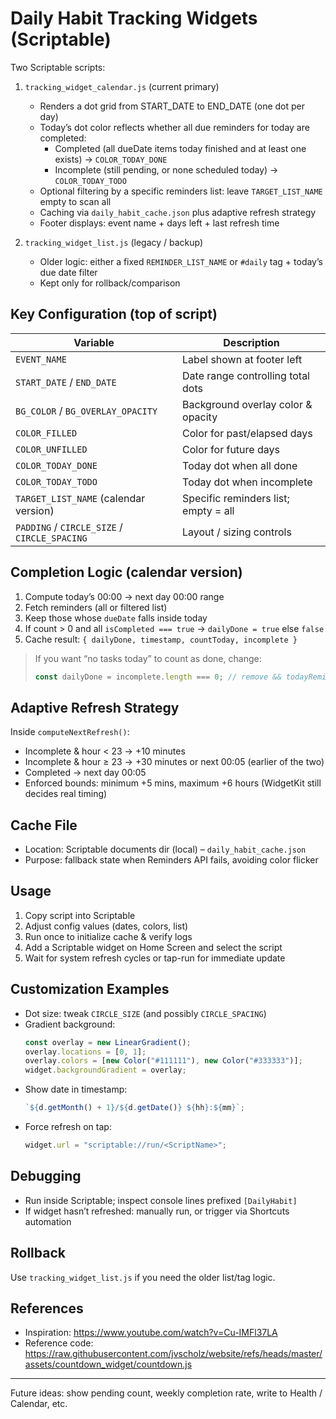 # Daily Habit Tracking Widgets (Scriptable)

Two Scriptable scripts:

1. `tracking_widget_calendar.js` (current primary)

   - Renders a dot grid from START_DATE to END_DATE (one dot per day)
   - Today’s dot color reflects whether all due reminders for today are completed:
     - Completed (all dueDate items today finished and at least one exists) → `COLOR_TODAY_DONE`
     - Incomplete (still pending, or none scheduled today) → `COLOR_TODAY_TODO`
   - Optional filtering by a specific reminders list: leave `TARGET_LIST_NAME` empty to scan all
   - Caching via `daily_habit_cache.json` plus adaptive refresh strategy
   - Footer displays: event name + days left + last refresh time

2. `tracking_widget_list.js` (legacy / backup)
   - Older logic: either a fixed `REMINDER_LIST_NAME` or `#daily` tag + today’s due date filter
   - Kept only for rollback/comparison

## Key Configuration (top of script)

| Variable                                     | Description                          |
| -------------------------------------------- | ------------------------------------ |
| `EVENT_NAME`                                 | Label shown at footer left           |
| `START_DATE` / `END_DATE`                    | Date range controlling total dots    |
| `BG_COLOR` / `BG_OVERLAY_OPACITY`            | Background overlay color & opacity   |
| `COLOR_FILLED`                               | Color for past/elapsed days          |
| `COLOR_UNFILLED`                             | Color for future days                |
| `COLOR_TODAY_DONE`                           | Today dot when all done              |
| `COLOR_TODAY_TODO`                           | Today dot when incomplete            |
| `TARGET_LIST_NAME` (calendar version)        | Specific reminders list; empty = all |
| `PADDING` / `CIRCLE_SIZE` / `CIRCLE_SPACING` | Layout / sizing controls             |

## Completion Logic (calendar version)

1. Compute today’s 00:00 → next day 00:00 range
2. Fetch reminders (all or filtered list)
3. Keep those whose `dueDate` falls inside today
4. If count > 0 and all `isCompleted === true` → `dailyDone = true` else `false`
5. Cache result: `{ dailyDone, timestamp, countToday, incomplete }`

> If you want “no tasks today” to count as done, change:
>
> ```js
> const dailyDone = incomplete.length === 0; // remove && todayReminders.length > 0
> ```

## Adaptive Refresh Strategy

Inside `computeNextRefresh()`:

- Incomplete & hour < 23 → +10 minutes
- Incomplete & hour ≥ 23 → +30 minutes or next 00:05 (earlier of the two)
- Completed → next day 00:05
- Enforced bounds: minimum +5 mins, maximum +6 hours (WidgetKit still decides real timing)

## Cache File

- Location: Scriptable documents dir (local) – `daily_habit_cache.json`
- Purpose: fallback state when Reminders API fails, avoiding color flicker

## Usage

1. Copy script into Scriptable
2. Adjust config values (dates, colors, list)
3. Run once to initialize cache & verify logs
4. Add a Scriptable widget on Home Screen and select the script
5. Wait for system refresh cycles or tap-run for immediate update

## Customization Examples

- Dot size: tweak `CIRCLE_SIZE` (and possibly `CIRCLE_SPACING`)
- Gradient background:
  ```js
  const overlay = new LinearGradient();
  overlay.locations = [0, 1];
  overlay.colors = [new Color("#111111"), new Color("#333333")];
  widget.backgroundGradient = overlay;
  ```
- Show date in timestamp:
  ```js
  `${d.getMonth() + 1}/${d.getDate()} ${hh}:${mm}`;
  ```
- Force refresh on tap:
  ```js
  widget.url = "scriptable://run/<ScriptName>";
  ```

## Debugging

- Run inside Scriptable; inspect console lines prefixed `[DailyHabit]`
- If widget hasn’t refreshed: manually run, or trigger via Shortcuts automation

## Rollback

Use `tracking_widget_list.js` if you need the older list/tag logic.

## References

- Inspiration: https://www.youtube.com/watch?v=Cu-IMFl37LA
- Reference code: https://raw.githubusercontent.com/jvscholz/website/refs/heads/master/assets/countdown_widget/countdown.js

---

Future ideas: show pending count, weekly completion rate, write to Health / Calendar, etc.
